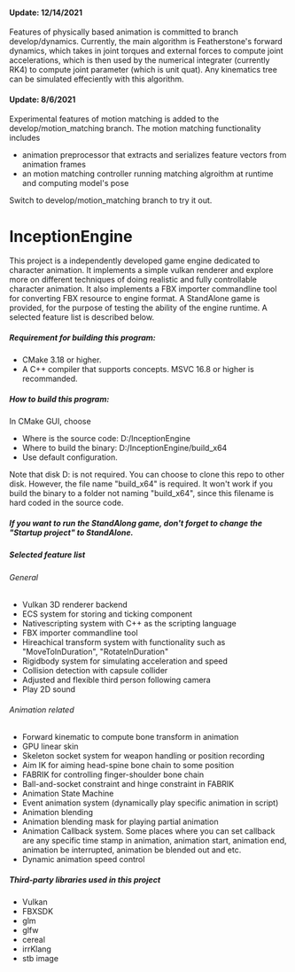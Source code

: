 #### Update: 12/14/2021
Features of physically based animation is committed to branch develop/dynamics.
Currently, the main algorithm is Featherstone's forward dynamics, which takes in joint 
torques and external forces to compute joint accelerations, which is then used by the 
numerical integrater (currently RK4) to compute joint parameter (which is unit quat).
Any kinematics tree can be simulated effeciently with this algorithm. 

#### Update: 8/6/2021
Experimental features of motion matching is added to the develop/motion_matching branch.
The motion matching functionality includes 
+ animation preprocessor that extracts and serializes feature vectors from animation frames 
+ an motion matching controller running matching algroithm at runtime and computing model's pose

Switch to develop/motion_matching branch to try it out. 

# InceptionEngine

This project is a independently developed game engine dedicated to character animation. It implements a simple vulkan renderer and explore more on
different techniques of doing realistic and fully controllable character animation. It also implements a FBX importer commandline tool for converting FBX
resource to engine format. A StandAlone game is provided, for the purpose of testing the ability of the engine runtime. A selected feature list
is described below. 

##### Requirement for building this program:
+ CMake 3.18 or higher.
+ A C++ compiler that supports concepts. MSVC 16.8 or higher is recommanded. 

##### How to build this program:
In CMake GUI, choose

+ Where is the source code: D:/InceptionEngine
+ Where to build the binary: D:/InceptionEngine/build_x64
+ Use default configuration.

Note that disk D: is not required. You can choose to clone this repo to other disk. However,
the file name "build_x64" is required. It won't work if you build the binary to a folder not 
naming "build_x64", since this filename is hard coded in the source code.

##### If you want to run the StandAlong game, don't forget to change the "Startup project" to StandAlone. 

##### Selected feature list
###### General 
+ Vulkan 3D renderer backend
+ ECS system for storing and ticking component
+ Nativescripting system with C++ as the scripting language
+ FBX importer commandline tool
+ Hireachical transform system with functionality such as "MoveToInDuration", "RotateInDuration"
+ Rigidbody system for simulating acceleration and speed
+ Collision detection with capsule collider
+ Adjusted and flexible third person following camera
+ Play 2D sound

###### Animation related
+ Forward kinematic to compute bone transform in animation
+ GPU linear skin
+ Skeleton socket system for weapon handling or position recording
+ Aim IK for aiming head-spine bone chain to some position
+ FABRIK for controlling finger-shoulder bone chain
+ Ball-and-socket constraint and hinge constraint in FABRIK
+ Animation State Machine
+ Event animation system (dynamically play specific animation in script)
+ Animation blending
+ Animation blending mask for playing partial animation
+ Animation Callback system. Some places where you can set callback are any specific time stamp in animation,
animation start, animation end, animation be interrupted, animation be blended out and etc.
+ Dynamic animation speed control

##### Third-party libraries used in this project
+ Vulkan
+ FBXSDK
+ glm
+ glfw
+ cereal
+ irrKlang
+ stb image




